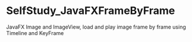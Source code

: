 # SelfStudy_JavaFXFrameByFrame
JavaFX Image and ImageView, load and play image frame by frame using Timeline and KeyFrame
